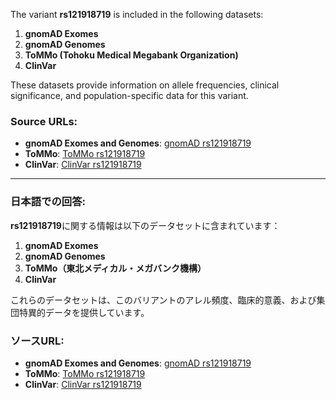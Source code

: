 The variant **rs121918719** is included in the following datasets:

1. **gnomAD Exomes**  
2. **gnomAD Genomes**  
3. **ToMMo (Tohoku Medical Megabank Organization)**  
4. **ClinVar**

These datasets provide information on allele frequencies, clinical significance, and population-specific data for this variant.

### Source URLs:
- **gnomAD Exomes and Genomes**: [gnomAD rs121918719](https://gnomad.broadinstitute.org/variant/14-24261775-C-T?dataset=gnomad_r4)  
- **ToMMo**: [ToMMo rs121918719](https://jmorp.megabank.tohoku.ac.jp/search?query=14%3A24261775)  
- **ClinVar**: [ClinVar rs121918719](https://www.ncbi.nlm.nih.gov/clinvar/variation/12481)  

---

### 日本語での回答:
**rs121918719**に関する情報は以下のデータセットに含まれています：

1. **gnomAD Exomes**  
2. **gnomAD Genomes**  
3. **ToMMo（東北メディカル・メガバンク機構）**  
4. **ClinVar**

これらのデータセットは、このバリアントのアレル頻度、臨床的意義、および集団特異的データを提供しています。

### ソースURL:
- **gnomAD Exomes and Genomes**: [gnomAD rs121918719](https://gnomad.broadinstitute.org/variant/14-24261775-C-T?dataset=gnomad_r4)  
- **ToMMo**: [ToMMo rs121918719](https://jmorp.megabank.tohoku.ac.jp/search?query=14%3A24261775)  
- **ClinVar**: [ClinVar rs121918719](https://www.ncbi.nlm.nih.gov/clinvar/variation/12481)  